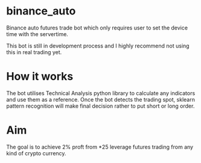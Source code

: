 # binance_auto
Binance auto futures trade bot which only requires user to set the device time with the servertime.

This bot is still in development process and I highly recommend not using this in real trading yet. 

# How it works
The bot utilises Technical Analysis python library to calculate any indicators and use them as a reference.
Once the bot detects the trading spot, sklearn pattern recognition will make final decision rather to put short or long order.

# Aim
The goal is to achieve 2% proft from *25 leverage futures trading from any kind of crypto currency.

